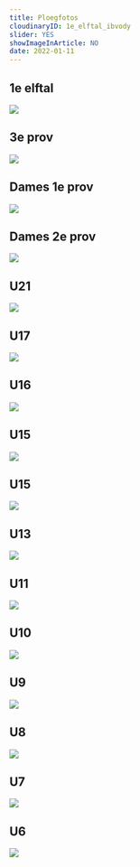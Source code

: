 ```yaml
---
title: Ploegfotos
cloudinaryID: 1e_elftal_ibvody
slider: YES
showImageInArticle: NO
date: 2022-01-11
---
```

<div class="mb-6">
<h2>1e elftal</h2>
<img style="max-width: 100%; height: auto;" src="https://res.cloudinary.com/kkontichfc/image/upload/v1/teams/2021-2022/1e_elftal_ibvody" /></div>
<div class="mb-6">
<h2>3e prov</h2>
<img style="max-width: 100%; height: auto;" src="https://res.cloudinary.com/kkontichfc/image/upload/v1/teams/2021-2022/3e_prov_lxkpg8" /></div>
<div class="mb-6">
<h2>Dames 1e prov</h2>
<img style="max-width: 100%; height: auto;" src="https://res.cloudinary.com/kkontichfc/image/upload/v1/teams/2021-2022/dames_1e_prov_fxxvxx" /></div>
<div class="mb-6">
<h2>Dames 2e prov</h2>
<img style="max-width: 100%; height: auto;" src="https://res.cloudinary.com/kkontichfc/image/upload/v1/teams/2021-2022/dames_2e_prov_h57qwg" /></div>
<div class="mb-6">
<h2>U21</h2>
<img style="max-width: 100%; height: auto;" src="https://res.cloudinary.com/kkontichfc/image/upload/v1/teams/2021-2022/U21_jqfwvu" /></div>
<div class="mb-6">
<h2>U17</h2>
<img style="max-width: 100%; height: auto;" src="https://res.cloudinary.com/kkontichfc/image/upload/v1/teams/2021-2022/U17_zxyyzj" /></div>
<div class="mb-6">
<h2>U16</h2>
<img style="max-width: 100%; height: auto;" src="https://res.cloudinary.com/kkontichfc/image/upload/v1/teams/2021-2022/dames_u16_utexxv" /></div>
<div class="mb-6">
<h2>U15</h2>
<img style="max-width: 100%; height: auto;" src="https://res.cloudinary.com/kkontichfc/image/upload/v1/teams/2021-2022/U15_rsqeud" /></div>
<div class="mb-6">
<h2>U15</h2>
<img style="max-width: 100%; height: auto;" src="https://res.cloudinary.com/kkontichfc/image/upload/v1/teams/2021-2022/dames_u15_wis9py" /></div>
<div class="mb-6">
<h2>U13</h2>
<img style="max-width: 100%; height: auto;" src="https://res.cloudinary.com/kkontichfc/image/upload/v1/teams/2021-2022/U13_nnxzdy" /></div>
<div class="mb-6">
<h2>U11</h2>
<img style="max-width: 100%; height: auto;" src="https://res.cloudinary.com/kkontichfc/image/upload/v1/teams/2021-2022/U11_lki6yx" /></div>
<div class="mb-6">
<h2>U10</h2>
<img style="max-width: 100%; height: auto;" src="https://res.cloudinary.com/kkontichfc/image/upload/v1/teams/2021-2022/U10_zrenol" /></div>
<div class="mb-6">
<h2>U9</h2>
<img style="max-width: 100%; height: auto;" src="https://res.cloudinary.com/kkontichfc/image/upload/v1/teams/2021-2022/U9_zslijv" /></div>
<div class="mb-6">
<h2>U8</h2>
<img style="max-width: 100%; height: auto;" src="https://res.cloudinary.com/kkontichfc/image/upload/v1/teams/2021-2022/U8_iyyijt" /></div>
<div class="mb-6">
<h2>U7</h2>
<img style="max-width: 100%; height: auto;" src="https://res.cloudinary.com/kkontichfc/image/upload/v1/teams/2021-2022/U7_xfkirl" /></div>
<div class="mb-6">
<h2>U6</h2>
<img style="max-width: 100%; height: auto;" src="https://res.cloudinary.com/kkontichfc/image/upload/v1/teams/2021-2022/U6_niqjmv" /></div>